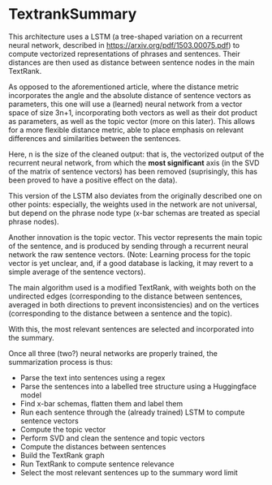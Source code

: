 # TextrankSummary

This architecture uses a LSTM (a tree-shaped variation on a recurrent neural network, described in https://arxiv.org/pdf/1503.00075.pdf) to compute vectorized representations of phrases and sentences. Their distances are then used as distance between sentence nodes in the main TextRank.

As opposed to the aforementioned article, where the distance metric incorporates the angle and the absolute distance of sentence vectors as parameters, this one will use a (learned) neural network from a vector space of size 3n+1, incorporating both vectors as well as their dot product as parameters, as well as the topic vector (more on this later). This allows for a more flexible distance metric, able to place emphasis on relevant differences and similarities between the sentences.

Here, n is the size of the cleaned output: that is, the vectorized output of the recurrent neural network, from which the **most significant** axis (in the SVD of the matrix of sentence vectors) has been removed (suprisingly, this has been proved to have a positive effect on the data).

This version of the LSTM also deviates from the originally described one on other points: especially, the weights used in the network are not universal, but depend on the phrase node type (x-bar schemas are treated as special phrase nodes).

Another innovation is the topic vector. This vector represents the main topic of the sentence, and is produced by sending through a recurrent neural network the raw sentence vectors. (Note: Learning process for the topic vector is yet unclear, and, if a good database is lacking, it may revert to a simple average of the sentence vectors).

The main algorithm used is a modified TextRank, with weights both on the undirected edges (corresponding to the distance between sentences, averaged in both directions to prevent inconsistencies) and on the vertices (corresponding to the distance between a sentence and the topic).

With this, the most relevant sentences are selected and incorporated into the summary.

Once all three (two?) neural networks are properly trained, the summarization process is thus:
  - Parse the text into sentences using a regex
  - Parse the sentences into a labelled tree structure using a Huggingface model
  - Find x-bar schemas, flatten them and label them
  - Run each sentence through the (already trained) LSTM to compute sentence vectors
  - Compute the topic vector
  - Perform SVD and clean the sentence and topic vectors
  - Compute the distances between sentences
  - Build the TextRank graph
  - Run TextRank to compute sentence relevance
  - Select the most relevant sentences up to the summary word limit
